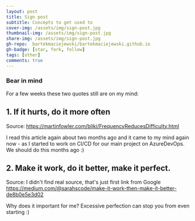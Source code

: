 ```yaml
---
layout: post
title: Sign post
subtitle: Concepts to get used to
cover-img: /assets/img/sign-post.jpg
thumbnail-img: /assets/img/sign-post.jpg
share-img: /assets/img/sign-post.jpg
gh-repo:  bartekmaciejewski/bartekmaciejewski.github.io
gh-badge: [star, fork, follow]
tags: [other]
comments: true
---
```


### Bear in mind

For a few weeks these two quotes still are on my mind:

## 1. If it hurts, do it more often

Source: https://martinfowler.com/bliki/FrequencyReducesDifficulty.html

I read this article again about two months ago and it came to my mind again now - as I started to work on CI/CD for our main project on AzureDevOps. We should do this months ago :)

## 2. Make it work, do it better, make it perfect.

Source: I didn't find real source, that's just first link from Google https://medium.com/@sarahscode/make-it-work-then-make-it-better-de8b0e5e3d02

Why does it important for me? Excessive perfection can stop you from even starting :)
